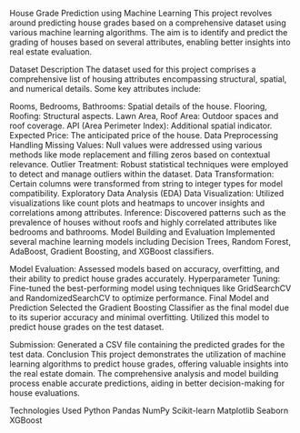 House Grade Prediction using Machine Learning
This project revolves around predicting house grades based on a comprehensive dataset using various machine learning algorithms. The aim is to identify and predict the grading of houses based on several attributes, enabling better insights into real estate evaluation.

Dataset Description
The dataset used for this project comprises a comprehensive list of housing attributes encompassing structural, spatial, and numerical details. Some key attributes include:

Rooms, Bedrooms, Bathrooms: Spatial details of the house.
Flooring, Roofing: Structural aspects.
Lawn Area, Roof Area: Outdoor spaces and roof coverage.
API (Area Perimeter Index): Additional spatial indicator.
Expected Price: The anticipated price of the house.
Data Preprocessing
Handling Missing Values: Null values were addressed using various methods like mode replacement and filling zeros based on contextual relevance.
Outlier Treatment: Robust statistical techniques were employed to detect and manage outliers within the dataset.
Data Transformation: Certain columns were transformed from string to integer types for model compatibility.
Exploratory Data Analysis (EDA)
Data Visualization: Utilized visualizations like count plots and heatmaps to uncover insights and correlations among attributes.
Inference: Discovered patterns such as the prevalence of houses without roofs and highly correlated attributes like bedrooms and bathrooms.
Model Building and Evaluation
Implemented several machine learning models including Decision Trees, Random Forest, AdaBoost, Gradient Boosting, and XGBoost classifiers.

Model Evaluation: Assessed models based on accuracy, overfitting, and their ability to predict house grades accurately.
Hyperparameter Tuning: Fine-tuned the best-performing model using techniques like GridSearchCV and RandomizedSearchCV to optimize performance.
Final Model and Prediction
Selected the Gradient Boosting Classifier as the final model due to its superior accuracy and minimal overfitting. Utilized this model to predict house grades on the test dataset.

Submission: Generated a CSV file containing the predicted grades for the test data.
Conclusion
This project demonstrates the utilization of machine learning algorithms to predict house grades, offering valuable insights into the real estate domain. The comprehensive analysis and model building process enable accurate predictions, aiding in better decision-making for house evaluations.

Technologies Used
Python
Pandas
NumPy
Scikit-learn
Matplotlib
Seaborn
XGBoost
